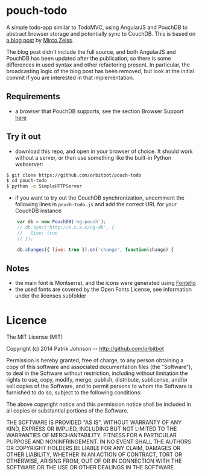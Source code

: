 pouch-todo
==========

A simple todo-app similar to TodoMVC, using AngularJS and PouchDB to abstract browser storage and potentially sync to CouchDB. This is based on 
[a blog post](http://www.mircozeiss.com/sync-multiple-angularjs-apps-without-server-via-pouchdb) by [Mirco Zeiss](https://github.com/zemirco). 

The blog post didn't include the full source, and both AngularJS and PouchDB has been updated after the publication, so there is some differences in used syntax and other refactoring present. In particular, the broadcasting logic of the blog post has been removed, but look at the initial commit if you are interested in that implementation.


Requirements
------------

- a browser that PouchDB supports, see the section Browser Support [here](http://pouchdb.com/learn.html)


Try it out
----------

- download this repo, and open in your browser of choice. It should work without a server, or then use something like the built-in Python webserver:

```bash
$ git clone https://github.com/orbitbot/pouch-todo
$ cd pouch-todo
$ python -m SimpleHTTPServer
```

- if you want to try out the CouchDB synchronization, uncomment the following lines in ```pouch-todo.js``` and add the correct URL for your CouchDB instance

```javascript
    var db = new PouchDB('ng-pouch');
    // db.sync('http://x.x.x.x/ng-db', {
    //   live: true
    // });

    db.changes({ live: true }).on('change', function(change) {
```

Notes
-----

- the main font is Montserrat, and the icons were generated using [Fontello](http://fontello.com)
- the used fonts are covered by the Open Fonts License, see information under the licenses subfolder

Licence
=======

The MIT License (MIT)

Copyright (c) 2014 Patrik Johnson -- http://github.com/orbitbot

Permission is hereby granted, free of charge, to any person obtaining a copy of
this software and associated documentation files (the "Software"), to deal in
the Software without restriction, including without limitation the rights to
use, copy, modify, merge, publish, distribute, sublicense, and/or sell copies of
the Software, and to permit persons to whom the Software is furnished to do so,
subject to the following conditions:

The above copyright notice and this permission notice shall be included in all
copies or substantial portions of the Software.

THE SOFTWARE IS PROVIDED "AS IS", WITHOUT WARRANTY OF ANY KIND, EXPRESS OR
IMPLIED, INCLUDING BUT NOT LIMITED TO THE WARRANTIES OF MERCHANTABILITY, FITNESS
FOR A PARTICULAR PURPOSE AND NONINFRINGEMENT. IN NO EVENT SHALL THE AUTHORS OR
COPYRIGHT HOLDERS BE LIABLE FOR ANY CLAIM, DAMAGES OR OTHER LIABILITY, WHETHER
IN AN ACTION OF CONTRACT, TORT OR OTHERWISE, ARISING FROM, OUT OF OR IN
CONNECTION WITH THE SOFTWARE OR THE USE OR OTHER DEALINGS IN THE SOFTWARE.
